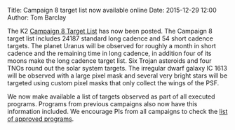 Title: Campaign 8 target list now available online
Date: 2015-12-29 12:00
Author: Tom Barclay

The K2 [Campaign 8 Target List](http://keplerscience.arc.nasa.gov/k2-approved-programs.html#campaign-8) has now been posted. The Campaign 8 target list includes 24187 standard long cadence and 54 short cadence targets. The planet Uranus will be observed for roughly a month in short cadence and the remaining time in long cadence, in addition four of its moons make the long cadence target list. Six Trojan asteroids and four TNOs round out the solar system targets.
The irregular dwarf galaxy IC 1613 will be observed with a large pixel mask and several very bright stars will be targeted using custom pixel masks that only collect the wings of the PSF.

We now make available a list of targets observed as part of all executed programs. Programs from previous campaigns also now have this information included. We encourage PIs from all campaigns to check the [list of approved programs](http://keplerscience.arc.nasa.gov/k2-approved-programs.html).